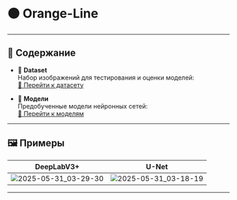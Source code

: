 # 🟠 Orange-Line

---

## 📂 Содержание 

- 📁 **Dataset**  
  Набор изображений для тестирования и оценки моделей:  
  [🔗 Перейти к датасету](https://drive.google.com/drive/u/0/folders/1QZW5-a8kytq41QkildWW-1lRwVMezhM1)

- 🤖 **Модели**  
  Предобученные модели нейронных сетей:  
  [🔗 Перейти к моделям](https://drive.google.com/drive/u/0/folders/1pE1-rscPYvZkpDXl_RCfbFhYLSvZLvJE)

---

## 🖼️ Примеры 

| DeepLabV3+ | U-Net |
|--------------|--------------------------|
| ![2025-05-31_03-29-30](https://github.com/user-attachments/assets/21038bb6-9b9f-4995-abb6-d8bbf88a496c) | ![2025-05-31_03-18-19](https://github.com/user-attachments/assets/32d68b07-9d6c-427f-b804-e75c20be02f3) |

---
